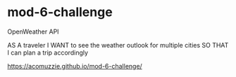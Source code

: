 # mod-6-challenge
OpenWeather API

AS A traveler
I WANT to see the weather outlook for multiple cities
SO THAT I can plan a trip accordingly

https://acomuzzie.github.io/mod-6-challenge/
